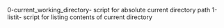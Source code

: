 0-current_working_directory- script for absolute current directory path
1-listit- script for listing contents of current directory
